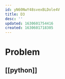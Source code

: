 ```yaml
---
id: yN60NwY48svexBLDole4V
title: D3
desc: ''
updated: 1630601754416
created: 1630601718305
---
```


# Problem

## [[python]]

